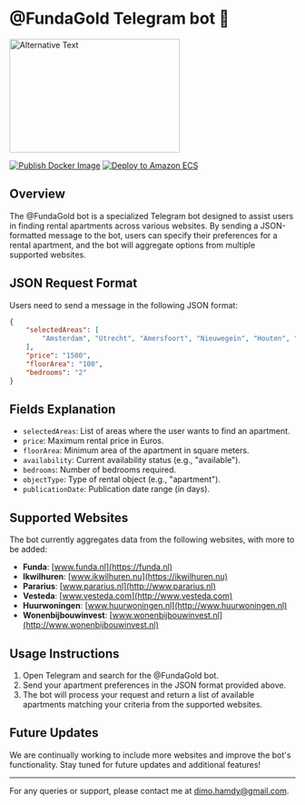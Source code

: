 # @FundaGold Telegram bot 🤖

<img src="https://blog.funda.nl/content/images/2021/04/logo.svg" alt="Alternative Text" width="300" height="200"/>

[![Publish Docker Image](https://github.com/dimohamdy/FundaGold/actions/workflows/docker-publish.yml/badge.svg)](https://github.com/dimohamdy/FundaGold/actions/workflows/docker-publish.yml)
[![Deploy to Amazon ECS](https://github.com/dimohamdy/FundaGold/actions/workflows/aws.yml/badge.svg)](https://github.com/dimohamdy/FundaGold/actions/workflows/aws.yml)

## Overview
The @FundaGold bot is a specialized Telegram bot designed to assist users in finding rental apartments across various websites. By sending a JSON-formatted message to the bot, users can specify their preferences for a rental apartment, and the bot will aggregate options from multiple supported websites.

## JSON Request Format
Users need to send a message in the following JSON format:

```json
{
    "selectedAreas": [
        "Amsterdam", "Utrecht", "Amersfoort", "Nieuwegein", "Houten", "Bussum"
    ],
    "price": "1500",
    "floorArea": "100",
    "bedrooms": "2"
}
```


## Fields Explanation
- `selectedAreas`: List of areas where the user wants to find an apartment.
- `price`: Maximum rental price in Euros.
- `floorArea`: Minimum area of the apartment in square meters.
- `availability`: Current availability status (e.g., "available").
- `bedrooms`: Number of bedrooms required.
- `objectType`: Type of rental object (e.g., "apartment").
- `publicationDate`: Publication date range (in days).

## Supported Websites
The bot currently aggregates data from the following websites, with more to be added:

- **Funda**: [www.funda.nl](https://funda.nl)
- **Ikwilhuren**: [www.ikwilhuren.nu](https://ikwilhuren.nu)
- **Pararius**: [www.pararius.nl](http://www.pararius.nl)
- **Vesteda**: [www.vesteda.com](http://www.vesteda.com)
- **Huurwoningen**: [www.huurwoningen.nl](http://www.huurwoningen.nl)
- **Wonenbijbouwinvest**: [www.wonenbijbouwinvest.nl](http://www.wonenbijbouwinvest.nl)

## Usage Instructions
1. Open Telegram and search for the @FundaGold bot.
2. Send your apartment preferences in the JSON format provided above.
3. The bot will process your request and return a list of available apartments matching your criteria from the supported websites.

## Future Updates
We are continually working to include more websites and improve the bot's functionality. Stay tuned for future updates and additional features!

---

For any queries or support, please contact me at dimo.hamdy@gmail.com.
